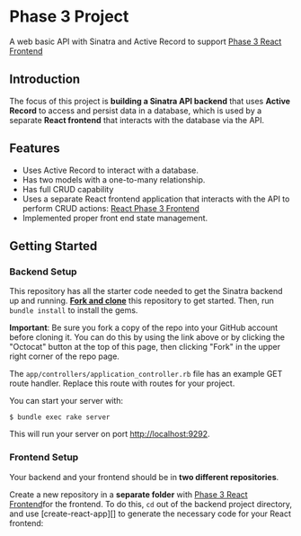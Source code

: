 # Phase 3 Project

A web basic API with Sinatra and Active Record to support [Phase 3 React Frontend](https://github.com/winfeigle/phase-3-app-frontend)

## Introduction

The focus of this project is **building a Sinatra API backend** that uses
**Active Record** to access and persist data in a database, which is  used
by a separate **React frontend** that interacts with the database via the API.

## Features

- Uses Active Record to interact with a database.
- Has two models with a one-to-many relationship.
- Has full CRUD capability
- Uses a separate React frontend application that interacts with the API to
  perform CRUD actions: [React Phase 3 Frontend](https://github.com/winfeigle/phase-3-app-frontend)
- Implemented proper front end state management. 

## Getting Started

### Backend Setup

This repository has all the starter code needed to get the Sinatra backend up and
running. [**Fork and clone**][fork link] this repository to get started. Then, run
`bundle install` to install the gems.

**Important**: Be sure you fork a copy of the repo into your GitHub account
before cloning it. You can do this by using the link above or by clicking the
"Octocat" button at the top of this page, then clicking "Fork" in the upper
right corner of the repo page.

[fork link]: https://github.com/learn-co-curriculum/phase-3-sinatra-react-project/fork

The `app/controllers/application_controller.rb` file has an example GET route
handler. Replace this route with routes for your project.

You can start your server with:

```console
$ bundle exec rake server
```

This will run your server on port
[http://localhost:9292](http://localhost:9292).

### Frontend Setup

Your backend and your frontend should be in **two different repositories**.

Create a new repository in a **separate folder** with [Phase 3 React Frontend](https://github.com/winfeigle/phase-3-app-frontend)for the
frontend. To do this, `cd` out of the backend project directory, and use
[create-react-app][] to generate the necessary code for your React frontend:
